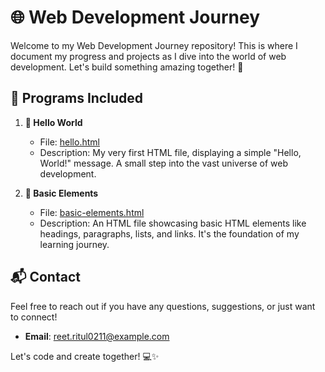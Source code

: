 # 🌐 Web Development Journey

Welcome to my Web Development Journey repository! This is where I document my progress and projects as I dive into the world of web development. Let's build something amazing together! 🚀

## 📂 Programs Included

1. **👋 Hello World**
   - File: [hello.html](./hello.html)
   - Description: My very first HTML file, displaying a simple "Hello, World!" message. A small step into the vast universe of web development.

2. **📄 Basic Elements**
   - File: [basic-elements.html](./basic-elements.html)
   - Description: An HTML file showcasing basic HTML elements like headings, paragraphs, lists, and links. It's the foundation of my learning journey.

## 📬 Contact

Feel free to reach out if you have any questions, suggestions, or just want to connect!

- **Email**: [reet.ritul0211@example.com](mailto:reet.ritul0211@example.com)

Let's code and create together! 💻✨
